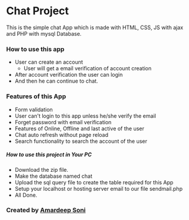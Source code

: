 # Chat Project

This is the simple chat App which is made with HTML, CSS, JS with ajax and PHP with mysql Database.

### How to use this app
- User can create an account
  - User will get a email verification of account creation 
- After account verification the user can login
- And then he can continue to chat.

### Features of this App

- Form validation
- User can't login to this app unless he/she verify the email
- Forget password with email verification
- Features of Online, Offline and last active of the user
- Chat auto refresh without page reload
- Search functionality to search the account of the user

##### How to use this project in Your PC
- Download the zip file.
- Make the database named chat
- Upload the sql query file to create the table required for this App
- Setup your localhost or hosting server email to our file sendmail.php
- All Done.


### Created by [Amardeep Soni](https://www.facebook.com/amardeepsoni11)
